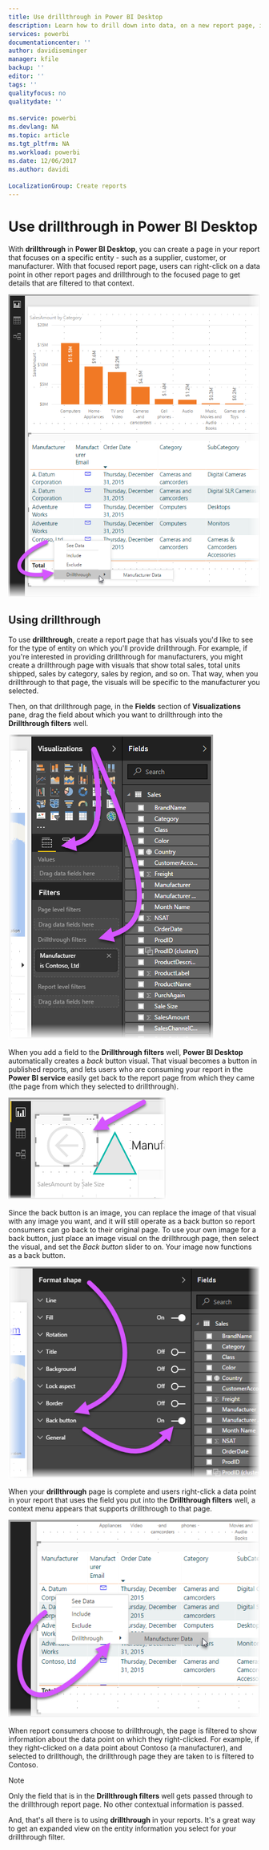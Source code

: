 ```yaml
---
title: Use drillthrough in Power BI Desktop
description: Learn how to drill down into data, on a new report page, in Power BI Desktop
services: powerbi
documentationcenter: ''
author: davidiseminger
manager: kfile
backup: ''
editor: ''
tags: ''
qualityfocus: no
qualitydate: ''

ms.service: powerbi
ms.devlang: NA
ms.topic: article
ms.tgt_pltfrm: NA
ms.workload: powerbi
ms.date: 12/06/2017
ms.author: davidi

LocalizationGroup: Create reports
---
```

# Use drillthrough in Power BI Desktop
With **drillthrough** in **Power BI Desktop**, you can create a page in your report that focuses on a specific entity - such as a supplier, customer, or manufacturer. With that focused report page, users can right-click on a data point in other report pages and drillthrough to the focused page to get details that are filtered to that context.

![](media/desktop-drillthrough/drillthrough_01.png)

## Using drillthrough
To use **drillthrough**, create a report page that has visuals you'd like to see for the type of entity on which you'll provide drillthrough. For example, if you're interested in providing drillthrough for manufacturers, you might create a drillthrough page with visuals that show total sales, total units shipped, sales by category, sales by region, and so on. That way, when you drillthrough to that page, the visuals will be specific to the manufacturer you selected.

Then, on that drillthrough page, in the **Fields** section of **Visualizations** pane, drag the field about which you want to drillthrough into the **Drillthrough filters** well.

![](media/desktop-drillthrough/drillthrough_02.png)

When you add a field to the **Drillthrough filters** well, **Power BI Desktop** automatically creates a *back* button visual. That visual becomes a button in published reports, and lets users who are consuming your report in the **Power BI service** easily get back to the report page from which they came (the page from which they selected to drillthrough).

![](media/desktop-drillthrough/drillthrough_03.png)

Since the back button is an image, you can replace the image of that visual with any image you want, and it will still operate as a back button so report consumers can go back to their original page. To use your own image for a back button, just place an image visual on the drillthrough page, then select the visual, and set the *Back button* slider to on. Your image now functions as a back button.

![](media/desktop-drillthrough/drillthrough_05.png)

When your **drillthrough** page is complete and users right-click a data point in your report that uses the field you put into the **Drillthrough filters** well, a context menu appears that supports drillthrough to that page.

![](media/desktop-drillthrough/drillthrough_04.png)

When report consumers choose to drillthrough, the page is filtered to show information about the data point on which they right-clicked. For example, if they right-clicked on a data point about Contoso (a manufacturer), and selected to drillthough, the drillthrough page they are taken to is filtered to Contoso.

> [!NOTE]
> Only the field that is in the **Drillthrough filters** well gets passed through to the drillthrough report page. No other contextual information is passed.
> 
> 

And, that's all there is to using **drillthrough** in your reports. It's a great way to get an expanded view on the entity information you select for your drillthrough filter.

